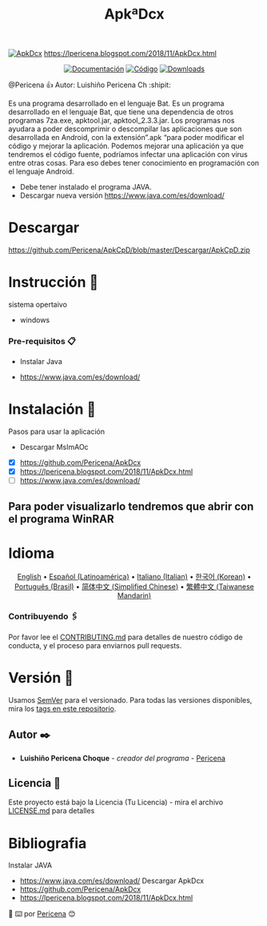 <h1 align="center">
  <a href="https://github.com/Pericena/ApkDcx/blob/master/Icon/kisspng-clash-of-clans-subway-surfers-hacker-game-android-settings-icon-pictures-5ab0ec6119ee35.png" alt="Standard - JavaScript Style Guide" width="200"></a>
  <br>
ApkªDcx
  <br>
  <br>
</h1>

[![ApkDcx](https://github.com/Pericena/ApkDcx/blob/master/Icon/kisspng-clash-of-clans-subway-surfers-hacker-game-android-settings-icon-pictures-5ab0ec6119ee35.png)](https://lpericena.blogspot.com/2018/11/ApkDcx.html)
https://lpericena.blogspot.com/2018/11/ApkDcx.html

<p align="center">
  <a href="https://github.com/Pericena/ApkDcx/tree/master/Documentos"><img src="https://img.shields.io/travis/feross/standard/master.svg" alt="Documentación"></a>
  <a href="https://github.com/Pericena/ApkDcx/tree/master/Codigo"><img src="https://img.shields.io/badge/code_style-standard-brightgreen.svg" alt="Código"></a>
  <a href="https://github.com/Pericena/ApkDcx/tree/master/Aplicaci%C3%B3n"><img src="https://img.shields.io/npm/dm/standard.svg" alt="Downloads"></a>
</p>



@Pericena :+1: Autor: Luishiño Pericena Ch :shipit:

Es una programa desarrollado en el lenguaje Bat.
Es un programa desarrollado en el lenguaje Bat, que tiene una dependencia de otros programas 7za.exe, apktool.jar, apktool_2.3.3.jar.
Los programas nos ayudara a poder descomprimir o descompilar las aplicaciones que son desarrollada en Android, con la extensión”.apk “para poder modificar el código y mejorar la aplicación.
Podemos mejorar una aplicación ya que tendremos el código fuente, podríamos infectar una aplicación con virus entre otras cosas. Para eso debes tener conocimiento en programación con el lenguaje Android.
* Debe tener instalado el programa JAVA. 
* Descargar nueva versión https://www.java.com/es/download/

# Descargar
https://github.com/Pericena/ApkCpD/blob/master/Descargar/ApkCpD.zip
# Instrucción 🚀
sistema opertaivo 
- windows

### Pre-requisitos 📋
- Instalar Java
* https://www.java.com/es/download/

# Instalación 🔧
Pasos para usar la aplicación 
- Descargar MsImAOc
- [x] https://github.com/Pericena/ApkDcx
- [x] https://lpericena.blogspot.com/2018/11/ApkDcx.html
- [ ] https://www.java.com/es/download/

## Para poder visualizarlo tendremos que abrir con el programa WinRAR

# Idioma
<p align="center">
  <a href="README-en.md">English</a> •
  <a href="README-esla.md">Español (Latinoamérica)</a> •
  <a href="README-iteu.md">Italiano (Italian)</a> •
  <a href="README-kokr.md">한국어 (Korean)</a> •
  <a href="README-ptbr.md">Português (Brasil)</a> •
  <a href="README-zhcn.md">简体中文 (Simplified Chinese)</a> •
  <a href="README-zhtw.md">繁體中文 (Taiwanese Mandarin)</a>
</p>

### Contribuyendo 🖇️
Por favor lee el [CONTRIBUTING.md](https://github.com/Pericena) para detalles de nuestro código de conducta, y el proceso para enviarnos pull requests.

# Versión 📌

Usamos [SemVer](http://semver.org/) para el versionado. Para todas las versiones disponibles, mira los [tags en este repositorio](https://github.com/tu/proyecto/tags).

## Autor ✒️
* **Luishiño Pericena Choque** - *creador del programa* - [Pericena](https://github.com/Pericena)

## Licencia 📄
Este proyecto está bajo la Licencia (Tu Licencia) - mira el archivo [LICENSE.md](LICENSE.md) para detalles

# Bibliografia
Instalar JAVA
 * https://www.java.com/es/download/
Descargar ApkDcx
 * https://github.com/Pericena/ApkDcx
 * https://lpericena.blogspot.com/2018/11/ApkDcx.html
 
:pencil:
⌨️ por [Pericena](https://github.com/Pericena) 😊
